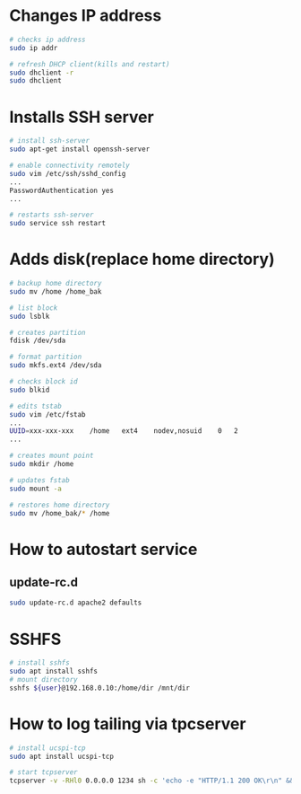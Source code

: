 

# Changes IP address
```bash
# checks ip address
sudo ip addr

# refresh DHCP client(kills and restart)
sudo dhclient -r
sudo dhclient
```

# Installs SSH server
```bash
# install ssh-server
sudo apt-get install openssh-server

# enable connectivity remotely
sudo vim /etc/ssh/sshd_config
...
PasswordAuthentication yes
...

# restarts ssh-server
sudo service ssh restart
```

# Adds disk(replace home directory)
```bash
# backup home directory
sudo mv /home /home_bak

# list block
sudo lsblk

# creates partition
fdisk /dev/sda

# format partition
sudo mkfs.ext4 /dev/sda

# checks block id
sudo blkid

# edits tstab
sudo vim /etc/fstab
...
UUID=xxx-xxx-xxx    /home   ext4    nodev,nosuid    0   2
...

# creates mount point
sudo mkdir /home

# updates fstab
sudo mount -a

# restores home directory
sudo mv /home_bak/* /home

```



# How to autostart service

## update-rc.d
```bash
sudo update-rc.d apache2 defaults
```

# SSHFS
```bash
# install sshfs
sudo apt install sshfs
# mount directory
sshfs ${user}@192.168.0.10:/home/dir /mnt/dir
```

# How to log tailing via tpcserver
```bash
# install ucspi-tcp
sudo apt install ucspi-tcp

# start tcpserver
tcpserver -v -RHl0 0.0.0.0 1234 sh -c 'echo -e "HTTP/1.1 200 OK\r\n" && timer 60 tail -F /var/log/haproxy.log'
```

